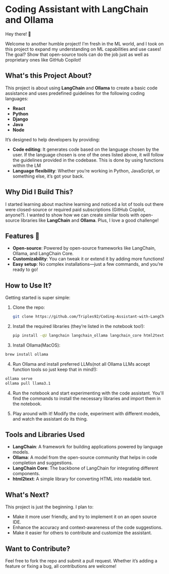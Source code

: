 # Coding Assistant with LangChain and Ollama

Hey there! 👋

Welcome to another humble project! I'm fresh in the ML world, and I took on this project to expand my understanding on ML capabilities and use cases! The goal? Show that open-source tools can do the job just as well as proprietary ones like GitHub Copilot!

## What's this Project About?

This project is about using **LangChain** and **Ollama** to create a basic code assistance and uses predefined guidelines for the following coding languages:
- **React**
- **Python**
- **Django** 
- **Java**
- **Node**

It’s designed to help developers by providing:
- **Code editing**: It generates code based on the language chosen by the user. If the language chosen is one of the ones listed above, it will follow the guidelines provided in the codebase. This is done by using functions within the LM 
- **Language flexibility**: Whether you’re working in Python, JavaScript, or something else, it’s got your back.


## Why Did I Build This?

I started learning about machine learning and noticed a lot of tools out there were closed-source or required paid subscriptions (GitHub Copilot, anyone?). I wanted to show how we can create similar tools with open-source libraries like **LangChain** and **Ollama**. Plus, I love a good challenge!

## Features 🚀

- **Open-source**: Powered by open-source frameworks like LangChain, Ollama, and LangChain Core.
- **Customizability**: You can tweak it or extend it by adding more functions! 
- **Easy setup**: No complex installations—just a few commands, and you’re ready to go!

## How to Use It?

Getting started is super simple:

1. Clone the repo:
   ```bash
   git clone https://github.com/Triples92/Coding-Assistant-with-LangChain-and-Ollama
   ```

2. Install the required libraries (they’re listed in the notebook too!):
   ```bash
   pip install -qU langchain langchain_ollama langchain_core html2text
   ```

3. Install Ollama(MacOS):
```bash
brew install ollama
```
4. Run Ollama and install preferred LLMs(not all Ollama LLMs accept function tools so just keep that in mind!):
```bash
ollama serve
ollama pull llama3.1
```

4. Run the notebook and start experimenting with the code assistant. You'll find the commands to install the necessary libraries and import them in the notebook.

4. Play around with it! Modify the code, experiment with different models, and watch the assistant do its thing.

## Tools and Libraries Used

- **LangChain**: A framework for building applications powered by language models.
- **Ollama**: A model from the open-source community that helps in code completion and suggestions.
- **LangChain Core**: The backbone of LangChain for integrating different components.
- **html2text**: A simple library for converting HTML into readable text.

## What's Next?

This project is just the beginning. I plan to:
- Make it more user friendly, and try to implement it on an open source IDE.
- Enhance the accuracy and context-awareness of the code suggestions.
- Make it easier for others to contribute and customize the assistant.

## Want to Contribute?

Feel free to fork the repo and submit a pull request. Whether it’s adding a feature or fixing a bug, all contributions are welcome!
